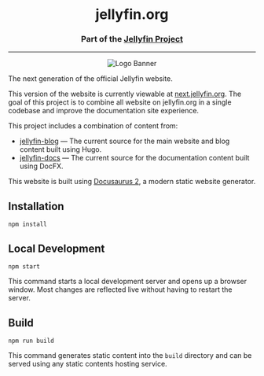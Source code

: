 <h1 align="center">jellyfin.org</h1>
<h3 align="center">Part of the <a href="https://jellyfin.org">Jellyfin Project</a></h3>

---

<p align="center">
<img alt="Logo Banner" src="https://raw.githubusercontent.com/jellyfin/jellyfin-ux/master/branding/SVG/banner-logo-solid.svg?sanitize=true"/>
</p>

The next generation of the official Jellyfin website.

This version of the website is currently viewable at [next.jellyfin.org](http://next.jellyfin.org).
The goal of this project is to combine all website on jellyfin.org in a single codebase and improve the documentation site experience.

This project includes a combination of content from:

- [jellyfin-blog](https://github.com/jellyfin/jellyfin-blog) &mdash; The current source for the main website and blog content built using Hugo.
- [jellyfin-docs](https://github.com/jellyfin/jellyfin-docs) &mdash; The current source for the documentation content built using DocFX.

This website is built using [Docusaurus 2](https://docusaurus.io/), a modern static website generator.

## Installation

```console
npm install
```

## Local Development

```console
npm start
```

This command starts a local development server and opens up a browser window. Most changes are reflected live without having to restart the server.

## Build

```console
npm run build
```

This command generates static content into the `build` directory and can be served using any static contents hosting service.
